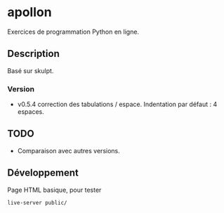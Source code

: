 # apollon

Exercices de programmation Python en ligne.

## Description

Basé sur skulpt.

### Version

* v0.5.4 correction des tabulations / espace. Indentation par défaut : 4 espaces.

## TODO

 * Comparaison avec autres versions.

## Développement

Page HTML basique, pour tester

`live-server public/`

